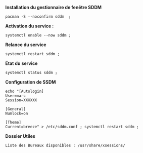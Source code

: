 **Installation du gestionnaire de fenêtre SDDM**
``` 
pacman -S --noconfirm sddm  ;
``` 

**Activation du service :**
```
systemctl enable --now sddm ;
```

**Relance du service**
```
systemctl restart sddm ;
```

**Etat du service**
```
systemctl status sddm ;
```

**Configuration de SSDM**
```
echo "[Autologin]
User=marc
Session=XXXXXX

[General]
Numlock=on

[Theme]
Current=breeze" > /etc/sddm.conf ; systemctl restart sddm ;
```


**Dossier Utiles**
```
Liste des Bureaux disponibles : /usr/share/xsessions/
```
